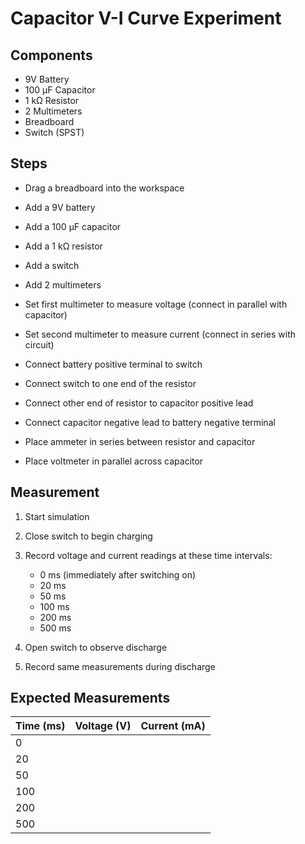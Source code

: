 # Capacitor V-I Curve Experiment

## Components

- 9V Battery
- 100 µF Capacitor
- 1 kΩ Resistor
- 2 Multimeters
- Breadboard
- Switch (SPST)

## Steps

   - Drag a breadboard into the workspace
   - Add a 9V battery
   - Add a 100 µF capacitor
   - Add a 1 kΩ resistor
   - Add a switch
   - Add 2 multimeters

   - Set first multimeter to measure voltage (connect in parallel with capacitor)
   - Set second multimeter to measure current (connect in series with circuit)

   - Connect battery positive terminal to switch
   - Connect switch to one end of the resistor
   - Connect other end of resistor to capacitor positive lead
   - Connect capacitor negative lead to battery negative terminal
   - Place ammeter in series between resistor and capacitor
   - Place voltmeter in parallel across capacitor

## Measurement

1. Start simulation
2. Close switch to begin charging
3. Record voltage and current readings at these time intervals:
   - 0 ms (immediately after switching on)
   - 20 ms
   - 50 ms
   - 100 ms
   - 200 ms
   - 500 ms

4. Open switch to observe discharge
5. Record same measurements during discharge

## Expected Measurements

| Time (ms) | Voltage (V) | Current (mA) |
|-----------|-------------|--------------|
| 0         |             |              |
| 20        |             |              |
| 50        |             |              |
| 100       |             |              |
| 200       |             |              |
| 500       |             |              |
